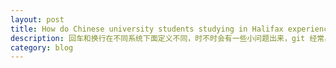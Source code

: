 ```yaml
---
layout: post
title: How do Chinese university students studying in Halifax experience the city? An exploratory research method using Sina Weibo
description: 回车和换行在不同系统下面定义不同，时不时会有一些小问题出来，git 经常出现的 No new line at the end of file 也让很多人费解，需要梳理一下
category: blog
---
```

